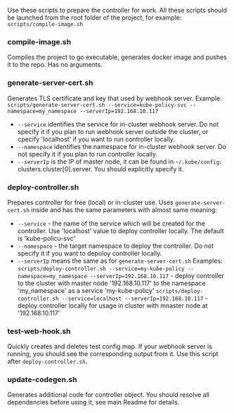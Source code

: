 Use these scripts to prepare the controller for work.
All these scripts should be launched from the root folder of the project, for example:
`scripts/compile-image.sh`

### compile-image.sh ###
Compiles the project to go executable, generates docker image and pushes it to the repo. Has no arguments.

### generate-server-cert.sh ###
Generates TLS certificate and key that used by webhook server. Example:
`scripts/generate-server-cert.sh --service=kube-policy-svc --namespace=my_namespace --serverIp=192.168.10.117`
* `--service` identifies the service for in-cluster webhook server. Do not specify it if you plan to run webhook server outside the cluster, or cpecify 'localhost' if you want to run controller locally.
* `--namespace` identifies the namespace for in-cluster webhook server. Do not specify it if you plan to run controller locally.
* `--serverIp` is the IP of master node, it can be found in `~/.kube/config`: clusters.cluster[0].server. You should explicitly specify it.

### deploy-controller.sh ###
Prepares controller for free (local) or in-cluster use. Uses `generate-server-cert.sh` inside and has the same parameters with almost same meaning:
* `--service` - the name of the service which will be created for the controller. Use 'localhost' value to deploy controller locally. The default is 'kube-policu-svc'
* `--namespace` - the target namespace to deploy the controller. Do not specify it if you want to depoloy controller locally.
* `--serverIp` means the same as for `generate-server-cert.sh`
Examples:
`scripts/deploy-controller.sh --service=my-kube-policy --namespace=my_namespace --serverIp=192.168.10.117` - deploy controller to the cluster with master node '192.168.10.117' to the namespace 'my_namespace' as a service 'my-kube-policy'
`scripts/deploy-controller.sh --service=localhost --serverIp=192.168.10.117` - deploy controller locally for usage in cluster with mnaster node at '192.168.10.117'

### test-web-hook.sh ###
Quickly creates and deletes test config map. If your webhook server is running, you should see the corresponding output from it. Use this script after `deploy-controller.sh`.

### update-codegen.sh ###
Generates additional code for controller object. You should resolve all dependencies before using it, see main Readme for details.
